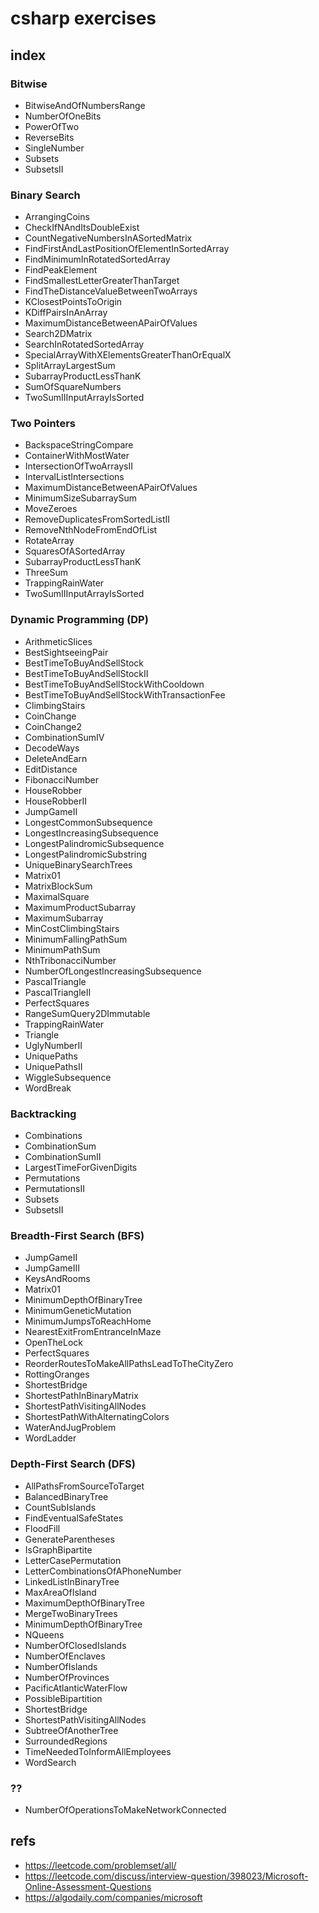 # csharp exercises


## index

### Bitwise
- BitwiseAndOfNumbersRange
- NumberOfOneBits
- PowerOfTwo
- ReverseBits
- SingleNumber
- Subsets
- SubsetsII

### Binary Search
- ArrangingCoins
- CheckIfNAndItsDoubleExist
- CountNegativeNumbersInASortedMatrix
- FindFirstAndLastPositionOfElementInSortedArray
- FindMinimumInRotatedSortedArray
- FindPeakElement
- FindSmallestLetterGreaterThanTarget
- FindTheDistanceValueBetweenTwoArrays
- KClosestPointsToOrigin
- KDiffPairsInAnArray
- MaximumDistanceBetweenAPairOfValues
- Search2DMatrix
- SearchInRotatedSortedArray
- SpecialArrayWithXElementsGreaterThanOrEqualX
- SplitArrayLargestSum
- SubarrayProductLessThanK
- SumOfSquareNumbers
- TwoSumIIInputArrayIsSorted

### Two Pointers
- BackspaceStringCompare
- ContainerWithMostWater
- IntersectionOfTwoArraysII
- IntervalListIntersections
- MaximumDistanceBetweenAPairOfValues
- MinimumSizeSubarraySum
- MoveZeroes
- RemoveDuplicatesFromSortedListII
- RemoveNthNodeFromEndOfList
- RotateArray
- SquaresOfASortedArray
- SubarrayProductLessThanK
- ThreeSum
- TrappingRainWater
- TwoSumIIInputArrayIsSorted

### Dynamic Programming (DP)
- ArithmeticSlices
- BestSightseeingPair
- BestTimeToBuyAndSellStock
- BestTimeToBuyAndSellStockII
- BestTimeToBuyAndSellStockWithCooldown
- BestTimeToBuyAndSellStockWithTransactionFee
- ClimbingStairs
- CoinChange
- CoinChange2
- CombinationSumIV
- DecodeWays
- DeleteAndEarn
- EditDistance
- FibonacciNumber
- HouseRobber
- HouseRobberII
- JumpGameII
- LongestCommonSubsequence
- LongestIncreasingSubsequence
- LongestPalindromicSubsequence
- LongestPalindromicSubstring
- UniqueBinarySearchTrees
- Matrix01
- MatrixBlockSum
- MaximalSquare
- MaximumProductSubarray
- MaximumSubarray
- MinCostClimbingStairs
- MinimumFallingPathSum
- MinimumPathSum
- NthTribonacciNumber
- NumberOfLongestIncreasingSubsequence
- PascalTriangle
- PascalTriangleII
- PerfectSquares
- RangeSumQuery2DImmutable
- TrappingRainWater
- Triangle
- UglyNumberII
- UniquePaths
- UniquePathsII
- WiggleSubsequence
- WordBreak

### Backtracking
- Combinations
- CombinationSum
- CombinationSumII
- LargestTimeForGivenDigits
- Permutations
- PermutationsII
- Subsets
- SubsetsII

### Breadth-First Search (BFS)
- JumpGameII
- JumpGameIII
- KeysAndRooms
- Matrix01
- MinimumDepthOfBinaryTree
- MinimumGeneticMutation
- MinimumJumpsToReachHome
- NearestExitFromEntranceInMaze
- OpenTheLock
- PerfectSquares
- ReorderRoutesToMakeAllPathsLeadToTheCityZero
- RottingOranges
- ShortestBridge
- ShortestPathInBinaryMatrix
- ShortestPathVisitingAllNodes
- ShortestPathWithAlternatingColors
- WaterAndJugProblem
- WordLadder

### Depth-First Search (DFS)
- AllPathsFromSourceToTarget
- BalancedBinaryTree
- CountSubIslands
- FindEventualSafeStates
- FloodFill
- GenerateParentheses
- IsGraphBipartite
- LetterCasePermutation
- LetterCombinationsOfAPhoneNumber
- LinkedListInBinaryTree
- MaxAreaOfIsland
- MaximumDepthOfBinaryTree
- MergeTwoBinaryTrees
- MinimumDepthOfBinaryTree
- NQueens
- NumberOfClosedIslands
- NumberOfEnclaves
- NumberOfIslands
- NumberOfProvinces
- PacificAtlanticWaterFlow
- PossibleBipartition
- ShortestBridge
- ShortestPathVisitingAllNodes
- SubtreeOfAnotherTree
- SurroundedRegions
- TimeNeededToInformAllEmployees
- WordSearch

### ??
- NumberOfOperationsToMakeNetworkConnected


## refs

* https://leetcode.com/problemset/all/
* https://leetcode.com/discuss/interview-question/398023/Microsoft-Online-Assessment-Questions
* https://algodaily.com/companies/microsoft
